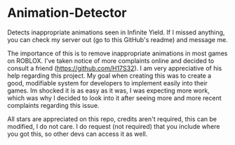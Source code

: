 # Animation-Detector
Detects inappropriate animations seen in Infinite Yield. If I missed anything, you can check my server out (go to this GitHub's readme) and message me.

The importance of this is to remove inappropriate animations in most games on ROBLOX. I've taken notice of more complaints online and decided to consult a friend (https://github.com/H17S32). I am very appreciative of his help regarding this project. My goal when creating this was to create a good, modifiable system for developers to implement easily into their games. Im shocked it is as easy as it was, I was expecting more work, which was why I decided to look into it after seeing more and more recent complaints regarding this issue.

All stars are appreciated on this repo, credits aren't required, this can be modified, I do not care. I do request (not required) that you include where you got this, so other devs can access it as well. 
